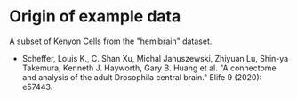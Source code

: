 # Origin of example data

A subset of Kenyon Cells from the "hemibrain" dataset.

- Scheffer, Louis K., C. Shan Xu, Michal Januszewski, Zhiyuan Lu, Shin-ya Takemura, Kenneth J. Hayworth, Gary B. Huang et al. "A connectome and analysis of the adult Drosophila central brain." Elife 9 (2020): e57443.
